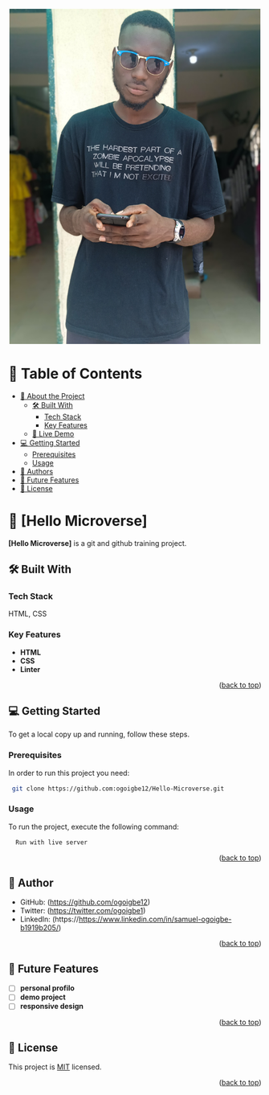 <a name="readme-top"></a>

<div align="center">
  <img src="sammie.jpg" alt="logo" width="500"  height="auto" />
  <br/>
</div>

<!-- TABLE OF CONTENTS -->

# 📗 Table of Contents

- [📖 About the Project](#about-project)
  - [🛠 Built With](#built-with)
    - [Tech Stack](#tech-stack)
    - [Key Features](#key-features)
  - [🚀 Live Demo](#live-demo)
- [💻 Getting Started](#getting-started)
  - [Prerequisites](#prerequisites)
  - [Usage](#usage)
- [👥 Authors](#authors)
- [🔭 Future Features](#future-features)
- [📝 License](#license)

<!-- PROJECT DESCRIPTION -->

# 📖 [Hello Microverse] <a name="about-project"></a>

**[Hello Microverse]** is a git and github training project.

## 🛠 Built With <a name="built-with"></a>

### Tech Stack <a name="tech-stack"></a>

<p>HTML, CSS</p>

<!-- Features -->

### Key Features <a name="key-features"></a>

- **HTML**
- **CSS**
- **Linter**

<p align="right">(<a href="#readme-top">back to top</a>)</p>


<!-- GETTING STARTED -->

## 💻 Getting Started <a name="getting-started"></a>

To get a local copy up and running, follow these steps.

### Prerequisites

In order to run this project you need:

```sh
 git clone https://github.com:ogoigbe12/Hello-Microverse.git
```

### Usage

To run the project, execute the following command:

```sh
  Run with live server
```

<p align="right">(<a href="#readme-top">back to top</a>)</p>

<!-- AUTHORS -->

## 👥 Author <a name="samuel ogoigbe"></a>

- GitHub: (https://github.com/ogoigbe12)
- Twitter: (https://twitter.com/ogoigbe1)
- LinkedIn: (https://https://www.linkedin.com/in/samuel-ogoigbe-b1919b205/)

<p align="right">(<a href="#readme-top">back to top</a>)</p>

<!-- FUTURE FEATURES -->

## 🔭 Future Features <a name="future-features"></a>

- [ ] **personal profilo**
- [ ] **demo project**
- [ ] **responsive design**

<p align="right">(<a href="#readme-top">back to top</a>)</p>

<!-- LICENSE -->

## 📝 License <a name="license"></a>

This project is [MIT](./LICENSE) licensed.

<p align="right">(<a href="#readme-top">back to top</a>)</p>
